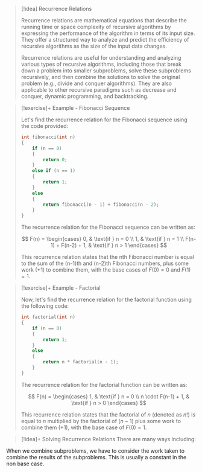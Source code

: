 
> [!idea] Recurrence Relations
> 
> Recurrence relations are mathematical equations that describe the running time or space complexity of recursive algorithms by expressing the performance of the algorithm in terms of its input size. They offer a structured way to analyze and predict the efficiency of recursive algorithms as the size of the input data changes.
> 
> Recurrence relations are useful for understanding and analyzing various types of recursive algorithms, including those that break down a problem into smaller subproblems, solve these subproblems recursively, and then combine the solutions to solve the original problem (e.g., divide and conquer algorithms). They are also applicable to other recursive paradigms such as decrease and conquer, dynamic programming, and backtracking.


> [!exercise]+ Example - Fibonacci Sequence
>
> Let's find the recurrence relation for the Fibonacci sequence using the code provided:
>
> ```c
> int fibonacci(int n)
> {
>     if (n == 0)
>     {
>         return 0;
>     }
>     else if (n == 1)
>     {
>         return 1;
>     }
>     else
>     {
>         return fibonacci(n - 1) + fibonacci(n - 2);
>     }
> }
> ```
>
> The recurrence relation for the Fibonacci sequence can be written as:
>
> $$
> F(n) = \begin{cases}
>     0, & \text{if } n = 0 \\
>     1, & \text{if } n = 1 \\
>     F(n-1) + F(n-2) + 1, & \text{if } n > 1
> \end{cases}
> $$
>
> This recurrence relation states that the nth Fibonacci number is equal to the sum of the (n-1)th and (n-2)th Fibonacci numbers, plus some work (+1) to combine them, with the base cases of $F(0) = 0$ and $F(1) = 1$.

> [!exercise]+ Example - Factorial
>
> Now, let's find the recurrence relation for the factorial function using the following code:
>
> ```c
> int factorial(int n)
> {
>     if (n == 0)
>     {
>         return 1;
>     }
>     else
>     {
>         return n * factorial(n - 1);
>     }
> }
> ```
>
> The recurrence relation for the factorial function can be written as:
>
> $$
> F(n) = \begin{cases}
>     1, & \text{if } n = 0 \\
>     n \cdot F(n-1) + 1, & \text{if } n > 0
> \end{cases}
> $$
>
> This recurrence relation states that the factorial of $n$ (denoted as $n!$) is equal to $n$ multiplied by the factorial of $(n-1)$ plus some work to combine them (+1), with the base case of $F(0) = 1$.


> [!idea]+ Solving Recurrence Relations
> There are many ways including:

When we combine subproblems, we have to consider the work taken to combine the results of the subproblems. This is usually a constant in the non base case. 